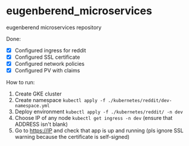 # eugenberend_microservices

eugenberend microservices repository

Done:

- [X] Configured ingress for reddit
- [X] Configured SSL certificate
- [X] Configured network policies
- [X] Configured PV with claims

How to run:

1. Create GKE cluster
2. Create namespace `kubectl apply -f ./kubernetes/reddit/dev-namespace.yml`
3. Deploy environment `kubectl apply -f ./kubernetes/reddit/ -n dev`
4. Choose IP of any node `kubectl get ingress -n dev` (ensure that ADDRESS isn't blank)
5. Go to <https://IP> and check that app is up and running (pls ignore SSL warning because the certificate is self-signed)

